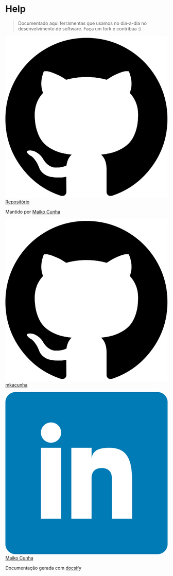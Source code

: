 # Help

> Documentado aqui ferramentas que usamos no dia-a-dia no desenvolvimento de software. Faça um fork e contribua :)

![repositório](./images/github.svg)[Repositório](https://github.com/mkacunha/help)  

Mantido por [Maiko Cunha](https://github.com/mkacunha)

![mkacunha](./images/github.svg)[mkacunha](https://github.com/mkacunha)  

![mkacunha](./images/linkedin.png)[Maiko Cunha](https://linkedin.com/in/maiko-cunha-354465a7)


Documentação gerada com [docsify](https://docsify.js.org/#/)